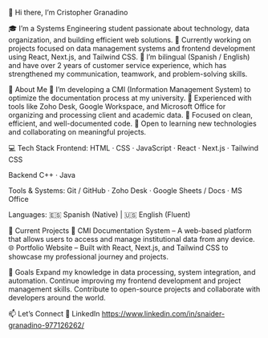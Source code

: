 👋 Hi there, I’m Cristopher Granadino

🎓 I’m a Systems Engineering student passionate about technology, data organization, and building efficient web solutions.
💼 Currently working on projects focused on data management systems and frontend development using React, Next.js, and Tailwind CSS.
💬 I’m bilingual (Spanish / English) and have over 2 years of customer service experience, which has strengthened my communication, teamwork, and problem-solving skills.

🧠 About Me
🔹 I’m developing a CMI (Information Management System) to optimize the documentation process at my university.
🔹 Experienced with tools like Zoho Desk, Google Workspace, and Microsoft Office for organizing and processing client and academic data.
🔹 Focused on clean, efficient, and well-documented code.
🔹 Open to learning new technologies and collaborating on meaningful projects.

💻 Tech Stack
Frontend:
HTML · CSS · JavaScript · React · Next.js · Tailwind CSS

Backend
C++ · Java

Tools & Systems:
Git / GitHub · Zoho Desk · Google Sheets / Docs · MS Office

Languages:
🇪🇸 Spanish (Native) | 🇺🇸 English (Fluent)

🚀 Current Projects
📁 CMI Documentation System – A web-based platform that allows users to access and manage institutional data from any device.
🌐 Portfolio Website – Built with React, Next.js, and Tailwind CSS to showcase my professional journey and projects.

🌟 Goals
Expand my knowledge in data processing, system integration, and automation.
Continue improving my frontend development and project management skills.
Contribute to open-source projects and collaborate with developers around the world.

📫 Let’s Connect
💼 LinkedIn
 https://www.linkedin.com/in/snaider-granadino-977126262/
